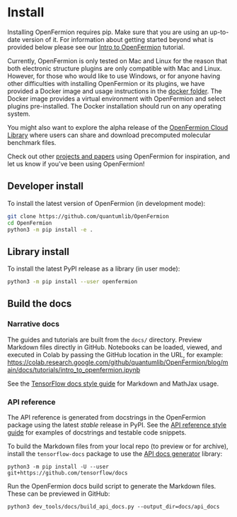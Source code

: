 # Install

Installing OpenFermion requires pip. Make sure that you are using an up-to-date
version of it. For information about getting started beyond what is provided
below please see our
[Intro to OpenFermion](./tutorials/intro_to_openfermion.ipynb) tutorial.

Currently, OpenFermion is only tested on Mac and Linux for the reason that both
electronic structure plugins are only compatible with Mac and Linux. However,
for those who would like to use Windows, or for anyone having other difficulties
with installing OpenFermion or its plugins, we have provided a Docker image and
usage instructions in the
[docker folder](https://github.com/quantumlib/OpenFermion/tree/main/docker).
The Docker image provides a virtual environment with OpenFermion and select
plugins pre-installed. The Docker installation should run on any operating
system.

You might also want to explore the alpha release of the
[OpenFermion Cloud Library](https://github.com/quantumlib/OpenFermion/tree/main/cloud_library)
where users can share and download precomputed molecular benchmark files.

Check out other [projects and papers](docs/projects.md) using OpenFermion for
inspiration, and let us know if you've been using OpenFermion!

## Developer install

To install the latest version of OpenFermion (in development mode):

```bash
git clone https://github.com/quantumlib/OpenFermion
cd OpenFermion
python3 -m pip install -e .
```

## Library install

To install the latest PyPI release as a library (in user mode):

```bash
python3 -m pip install --user openfermion
```

## Build the docs

### Narrative docs

The guides and tutorials are built from the `docs/` directory. Preview Markdown
files directly in GitHub. Notebooks can be loaded, viewed, and executed in Colab
by passing the GitHub location in the URL, for example:
<a href="https://colab.research.google.com/github/quantumlib/OpenFermion/blog/main/docs/tutorials/intro_to_openfermion.ipynb"
class="external">https://colab.research.google.com/github/quantumlib/OpenFermion/blog/main/docs/tutorials/intro_to_openfermion.ipynb</a>

See the
<a href="https://www.tensorflow.org/community/contribute/docs_style" class="external">TensorFlow docs style guide</a>
for Markdown and MathJax usage.

### API reference

The API reference is generated from docstrings in the OpenFermion package using
the latest *stable* release in PyPI. See the
<a href="https://www.tensorflow.org/community/contribute/docs_ref" class="external">API reference style guide</a>
for examples of docstrings and testable code snippets.

To build the Markdown files from your local repo (to preview or for archive),
install the `tensorflow-docs` package to use the
<a href="https://github.com/tensorflow/docs/tree/master/tools/tensorflow_docs/api_generator" class="external">API docs generator</a>
library:

```
python3 -m pip install -U --user git+https://github.com/tensorflow/docs
```

Run the OpenFermion docs build script to generate the Markdown files. These can
be previewed in GitHub:

```
python3 dev_tools/docs/build_api_docs.py --output_dir=docs/api_docs
```

